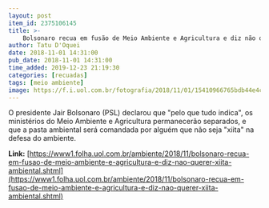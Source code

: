 ```yaml
---
layout: post
item_id: 2375106145
title: >-
    Bolsonaro recua em fusão de Meio Ambiente e Agricultura e diz não querer xiita ambiental
author: Tatu D'Oquei
date: 2018-11-01 14:31:00
pub_date: 2018-11-01 14:31:00
time_added: 2019-12-23 21:19:30
categories: [recuadas]
tags: [meio ambiente]
image: https://f.i.uol.com.br/fotografia/2018/11/01/15410966765bdb44e4cd414_1541096676_3x2_xl.jpg
---
```


O presidente Jair Bolsonaro (PSL) declarou que "pelo que tudo indica", os ministérios do Meio Ambiente e Agricultura permanecerão separados, e que a pasta ambiental será comandada por alguém que não seja "xiita" na defesa do ambiente.

**Link:** [https://www1.folha.uol.com.br/ambiente/2018/11/bolsonaro-recua-em-fusao-de-meio-ambiente-e-agricultura-e-diz-nao-querer-xiita-ambiental.shtml](https://www1.folha.uol.com.br/ambiente/2018/11/bolsonaro-recua-em-fusao-de-meio-ambiente-e-agricultura-e-diz-nao-querer-xiita-ambiental.shtml)

